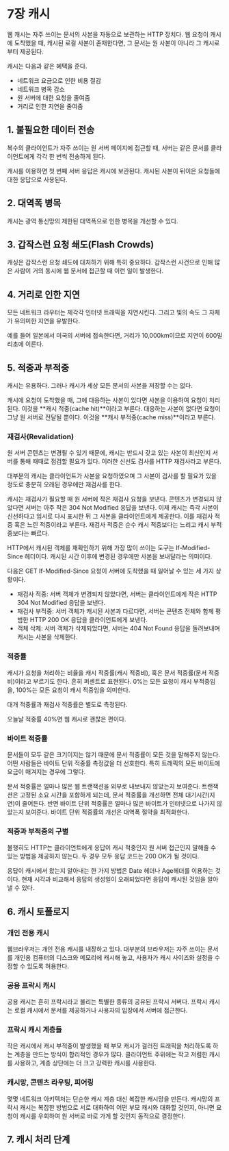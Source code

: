 # 7장 캐시

웹 캐시는 자주 쓰이는 문서의 사본을 자동으로 보관하는 HTTP 장치다. 웹 요청이 캐시에 도착했을 때, 캐시된 로컬 사본이 존재한다면, 그 문서는 원 사본이 아니라 그 캐시로부터 제공된다.

캐시는 다음과 같은 혜택을 준다.

- 네트워크 요금으로 인한 비용 절감
- 네트워크 병목 감소
- 원 서버에 대한 요청을 줄여줌
- 거리로 인한 지연을 줄여줌

## 1. 불필요한 데이터 전송

복수의 클라이언트가 자주 쓰이는 원 서버 페이지에 접근할 때, 서버는 같은 문서를 클라이언트에게 각각 한 번씩 전송하게 된다.

캐시를 이용하면 첫 번째 서버 응답은 캐시에 보관된다. 캐시된 사본이 뒤이은 요청들에 대한 응답으로 사용된다.

## 2. 대역폭 병목

캐시는 광역 통신망의 제한된 대역폭으로 인한 병목을 개선할 수 있다.

## 3. 갑작스런 요청 쇄도(Flash Crowds)

캐싱은 갑작스런 요청 쇄도에 대처하기 위해 특히 중요하다. 갑작스런 사건으로 인해 많은 사람이 거의 동시에 웹 문서에 접근할 때 이런 일이 발생한다.

## 4. 거리로 인한 지연

모든 네트워크 라우터는 제각각 인터넷 트래픽을 지연시킨다. 그리고 빛의 속도 그 자체가 유의미한 지연을 유발한다.

예를 들어 일본에서 미국의 서버에 접속한다면, 거리가 10,000km이므로 지연이 600밀리초에 이른다.

## 5. 적중과 부적중

캐시는 유용하다. 그러나 캐시가 세상 모든 문서의 사본을 저장할 수는 없다.

캐시에 요청이 도착했을 때, 그에 대응하는 사본이 있다면 사본을 이용하여 요청이 처리된다. 이것을 **캐시 적중(cache hit)**이라고 부른다. 대응하는 사본이 없다면 요청이 그냥 원 서버로 전달될 뿐이다. 이것을 **캐시 부적중(cache miss)**이라고 부른다.

### 재검사(Revalidation)

원 서버 콘텐츠는 변경될 수 있기 때문에, 캐시는 반드시 갖고 있는 사본이 최신인지 서버를 통해 때때로 점검할 필요가 있다. 이러한 신선도 검사를 HTTP 재검사라고 부른다.

대부분의 캐시는 클라이언트가 사본을 요청하였으며 그 사본이 검사를 할 필요가 있을 정도로 충분히 오래된 경우에만 재검사를 한다.

캐시는 재검사가 필요할 때 원 서버에 작은 재검사 요청을 보낸다. 콘텐츠가 변경되지 않았다면 서버는 아주 작은 304 Not Modified 응답을 보낸다. 이제 캐시는 즉각 사본이 신선하다고 임시로 다시 표시한 뒤 그 사본을 클라이언트에게 제공한다. 이를 재검사 적중 혹은 느린 적중이라고 부른다. 재검사 적중은 순수 캐시 적중보다는 느리고 캐시 부적중보다는 빠르다.

HTTP에서 캐시된 객체를 재확인하기 위해 가장 많이 쓰이는 도구는 If-Modified-Since 헤더이다. 캐시된 시간 이후에 변경된 경우에만 사본을 보내달라는 의미이다.

다음은 GET If-Modified-Since 요청이 서버에 도착했을 때 일어날 수 있는 세 가지 상황이다.

- 재검사 적중: 서버 객체가 변경되지 않았다면, 서버는 클라이언트에게 작은 HTTP 304 Not Modified 응답을 보낸다.
- 재검사 부적중: 서버 객체가 캐시된 사본과 다르다면, 서버는 콘텐츠 전체와 함께 평범한 HTTP 200 OK 응답을 클라이언트에게 보낸다.
- 객체 삭제: 서버 객체가 삭제되었다면, 서버는 404 Not Found 응답을 돌려보내며 캐시는 사본을 삭제한다.

### 적중률

캐시가 요청을 처리하는 비율을 캐시 적중률(캐시 적중비), 혹은 문서 적중률(문서 적중비)이라고 부르기도 한다. 흔히 퍼센트로 표현된다. 0%는 모든 요청이 캐시 부적중임을, 100%는 모든 요청이 캐시 적중임을 의미한다.

대개 적중률과 재검사 적중률은 별도로 측정된다.

오늘날 적중률 40%면 웹 캐시로 괜찮은 편이다.

### 바이트 적중률

문서들이 모두 같은 크기이지는 않기 때문에 문서 적중률이 모든 것을 말해주지 않는다. 어떤 사람들은 바이트 단위 적중률 측정값을 더 선호한다. 특히 트래픽의 모든 바이트에 요금이 매겨지는 경우에 그렇다.

문서 적중률은 얼마나 많은 웹 트랜잭션을 외부로 내보내지 않았는지 보여준다. 트랜잭션은 고정된 소요 시간을 포함하게 되는데, 문서 적중률을 개선하면 전체 대기시간(지연)이 줄어든다. 반면 바이트 단위 적중률은 얼마나 많은 바이트가 인터넷으로 나가지 않았는지 보여준다. 바이트 단위 적중률의 개선은 대역폭 절약을 최적화한다.

### 적중과 부적중의 구별

불행히도 HTTP는 클라이언트에게 응답이 캐시 적중인지 원 서버 접근인지 말해줄 수 있는 방법을 제공하지 않는다. 두 경우 모두 응답 코드는 200 OK가 될 것이다.

응답이 캐시에서 왔는지 알아내는 한 가지 방법은 Date 헤더나 Age헤더를 이용하는 것이다. 현재 시각과 비교해서 응답의 생성일이 오래되었다면 응답이 캐시된 것임을 알아낼 수 있다.

## 6. 캐시 토폴로지

### 개인 전용 캐시

웹브라우저는 개인 전용 캐시를 내장하고 있다. 대부분의 브라우저는 자주 쓰이는 문서를 개인용 컴퓨터의 디스크와 메모리에 캐시해 놓고, 사용자가 캐시 사이즈와 설정을 수정할 수 있도록 허용한다.

### 공용 프락시 캐시

공용 캐시는 흔히 프락시라고 불리는 특별한 종류의 공유된 프락시 서버다. 프락시 캐시는 로컬 캐시에서 문서를 제공하거나 사용자의 입장에서 서버에 접근한다.

### 프락시 캐시 계층들

작은 캐시에서 캐시 부적중이 발생했을 때 부모 캐시가 걸러진 트래픽을 처리하도록 하는 계층을 만드는 방식이 합리적인 경우가 많다. 클라이언트 주위에는 작고 저렴한 캐시를 사용하고, 계층 상단에는 더 크고 강력한 캐시를 사용한다.

### 캐시망, 콘텐츠 라우팅, 피어링

몇몇 네트워크 아키텍처는 단순한 캐시 계층 대신 복잡한 캐시망을 만든다. 캐시망의 프락시 캐시는 복잡한 방법으로 서로 대화하여 어떤 부모 캐시와 대화할 것인지, 아니면 요청이 캐시를 우회하여 원 서버로 바로 가게 할 것인지 동적으로 결정한다.

## 7. 캐시 처리 단계
